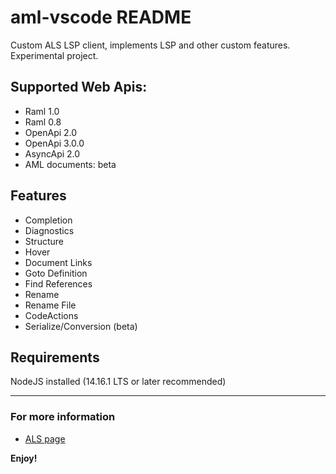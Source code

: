 # aml-vscode README

Custom ALS LSP client, implements LSP and other custom features.
Experimental project.

## Supported Web Apis:
* Raml 1.0
* Raml 0.8
* OpenApi 2.0
* OpenApi 3.0.0
* AsyncApi 2.0
* AML documents: beta

## Features
* Completion
* Diagnostics
* Structure
* Hover
* Document Links
* Goto Definition
* Find References
* Rename
* Rename File
* CodeActions
* Serialize/Conversion (beta)

## Requirements

NodeJS installed (14.16.1 LTS or later recommended)

-----------------------------------------------------------------------------------------------------------

### For more information

* [ALS page](https://github.com/mulesoft/als)

**Enjoy!**
